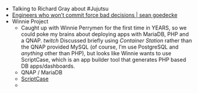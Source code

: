 - Talking to Richard Gray about #Jujutsu
- [Engineers who won’t commit force bad decisions | sean goedecke](https://www.seangoedecke.com/taking-a-position/)
- Winnie Project
	- Caught up with Winnie Perrymen for the first time in YEARS, so we could poke my brains about deploying apps with MariaDB, PHP and a QNAP.  *twitch* Discussed briefly using _Container Station_ rather than the QNAP provided MySQL (of course, I'm use PostgreSQL and _anything_ other than PHP), but looks like Winnie wants to use ScriptCase, which is an app builder tool that generates PHP based DB apps/dashboards.
	- QNAP / MariaDB
	- [ScriptCase](https://www.scriptcase.net)
	-